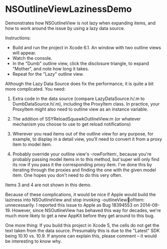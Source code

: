 NSOutlineViewLazinessDemo
=========================

Demonstrates how NSOutlineView is not lazy when expanding items, and how to work around the issue by using a lazy data source.

Instructions:

* Build and run the project in Xcode 6.1.  An window with two outline views will appear.
* Watch the console.
* In the "Dumb" outline view, click the disclosure triangle, to expand "Mother", and note how long it takes.
* Repeat for the "Lazy" outline view.

Although the Lazy Data Source does fix the performance, it is quite a bit more complicated.  You need:

1.  Extra code in the data source (compare LazyDataSource.h/.m to DumbDataSource.h/.m), including the ProxyItem class.  In practice, your ProxyItem might also need to outline view as an instance variable.

2.  The addition of SSYReloadSquawkOutlineView.m (or whatever mechanism you choose to use to get reload notifications)

3.  Wherever you read items out of the outline view for any purpose, for example, to display in a detail view, you'll need to convert it from a proxy item to model item.

4.  Probably override your outline view's -rowForItem:, because you're probably passing model items in to this method, but'super will only find its row if you pass it the corresponding proxy item.  I've done this by iterating through the proxies and finding the one with the given model item.  One hopes you don't need to do this very often.

Items 3 and 4 are not shown in this demo.

Because of these complications, it would be nice if Apple would build the laziness into NSOutlineView and stop invoking -outlineView:child:ofItem: unnecessarily.  I reported this issue to Apple as Bug 18394553 on 2014-09-19.  However, since NSOutlineView has behaved this way for decades, we're much more likely to get a new AppKit before they get around to this bug.

One more thing: If you build this project in Xcode 5, the cells do not get the text taken from the data source.  Presumably this is due to the "Latest" SDK being 10.10 vs. 10.9.  If anyone can explain this, please comment – it would be interesting to know why.
